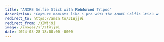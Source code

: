 ```yaml
---
title: "ANXRE Selfie Stick with 𝐑𝐞𝐢𝐧𝐟𝐨𝐫𝐜𝐞𝐝 Tripod"
description: "Capture moments like a pro with the ANXRE Selfie Stick with Reinforced Tripod! 📸 Extendable up to 50'', it's perfect for filming and photography. Enjoy hands-free shooting with the detachable wireless remote, compatible with iPhone, Samsung, Huawei, Xiaomi, and more. Get yours in Black and elevate your selfie game today! #ANXRE #SelfieStick #PhoneTripod #affiliate #ad"
redirect_to: https://amzn.to/3IWjj9i
redirect_from: /3IWjj9i
image: /images/af/3IWjj9i
date: 2024-03-28 18:00:00 -0000
---
```


